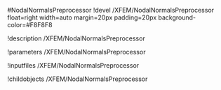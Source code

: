 <!-- MOOSE Object Documentation Stub: Remove this when content is added. -->
#NodalNormalsPreprocessor
!devel /XFEM/NodalNormalsPreprocessor float=right width=auto margin=20px padding=20px background-color=#F8F8F8

!description /XFEM/NodalNormalsPreprocessor

!parameters /XFEM/NodalNormalsPreprocessor

!inputfiles /XFEM/NodalNormalsPreprocessor

!childobjects /XFEM/NodalNormalsPreprocessor
